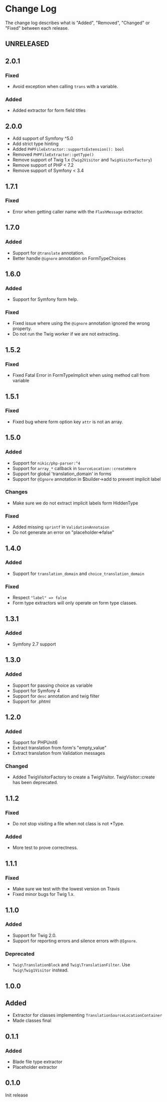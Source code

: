 # Change Log

The change log describes what is "Added", "Removed", "Changed" or "Fixed" between each release.

## UNRELEASED

## 2.0.1

### Fixed

- Avoid exception when calling `trans` with a variable.

### Added

- Added extractor for form field titles

## 2.0.0

- Add support of Symfony ^5.0
- Add strict type hinting
- Added `PHPFileExtractor::supportsExtension(): bool`
- Removed `PHPFileExtractor::getType()`
- Remove support of Twig 1.x (`Twig2Visitor` and `TwigVisitorFactory`)
- Remove support of PHP < 7.2
- Remove support of Symfony < 3.4

## 1.7.1

### Fixed

- Error when getting caller name with the `FlashMessage` extractor.

## 1.7.0

### Added

- Support for `@translate` annotation.
- Better handle `@ignore` annotation on FormTypeChoices

## 1.6.0

### Added

- Support for Symfony form help.

### Fixed

- Fixed issue where using the `@ignore` annotation ignored the wrong property.
- Do not run the Twig worker if we are not extracting.

## 1.5.2

### Fixed

- Fixed Fatal Error in FormTypeImplicit when using method call from variable

## 1.5.1

### Fixed

- Fixed bug where form option key `attr` is not an array.

## 1.5.0

### Added

- Support for `nikic/php-parser:^4`
- Support for `array_*` callback in `SourceLocation::createHere`
- Support for global 'translation_domain' in forms
- Support for `@Ignore` annotation in $builder->add to prevent implicit label

### Changes

- Make sure we do not extract implicit labels form HiddenType

### Fixed

- Added missing `sprintf` in `ValidationAnnotaion`
- Do not generate an error on "placeholder=>false"

## 1.4.0

### Added

- Support for `translation_domain` and `choice_translation_domain`

### Fixed

- Respect `"label" => false`
- Form type extractors will only operate on form type classes.

## 1.3.1

### Added

- Symfony 2.7 support

## 1.3.0

### Added

- Support for passing choice as variable
- Support for Symfony 4
- Support for `desc` annotation and twig filter
- Support for .phtml

## 1.2.0

### Added

- Support for PHPUnit6
- Extract translation from form's "empty_value"
- Extract translation from Validation messages

### Changed

- Added TwigVisitorFactory to create a TwigVisitor. TwigVisitor::create has been deprecated.

## 1.1.2

### Fixed

- Do not stop visiting a file when not class is not *Type.

### Added

- More test to prove correctness.

## 1.1.1

### Fixed

- Make sure we test with the lowest version on Travis
- Fixed minor bugs for Twig 1.x.

## 1.1.0

### Added

- Support for Twig 2.0.
- Support for reporting errors and silence errors with `@Ignore`.

### Deprecated

- `Twig\TranslationBlock` and `Twig\TranslationFilter`. Use `Twig\Twig1Visitor` instead.

## 1.0.0

## Added

- Extractor for classes implementing `TranslationSourceLocationContainer`
- Made classes final

## 0.1.1

### Added

- Blade file type extractor
- Placeholder extractor

## 0.1.0

Init release

